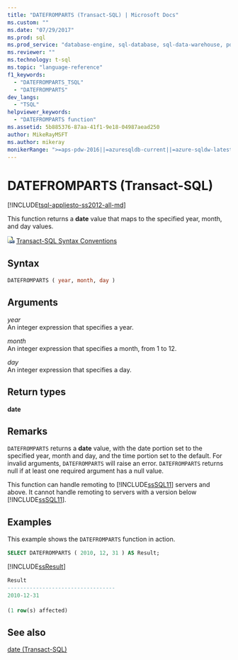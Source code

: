 ```yaml
---
title: "DATEFROMPARTS (Transact-SQL) | Microsoft Docs"
ms.custom: ""
ms.date: "07/29/2017"
ms.prod: sql
ms.prod_service: "database-engine, sql-database, sql-data-warehouse, pdw"
ms.reviewer: ""
ms.technology: t-sql
ms.topic: "language-reference"
f1_keywords: 
  - "DATEFROMPARTS_TSQL"
  - "DATEFROMPARTS"
dev_langs: 
  - "TSQL"
helpviewer_keywords: 
  - "DATEFROMPARTS function"
ms.assetid: 5b885376-87aa-41f1-9e18-04987aead250
author: MikeRayMSFT
ms.author: mikeray
monikerRange: ">=aps-pdw-2016||=azuresqldb-current||=azure-sqldw-latest||>=sql-server-2016||=sqlallproducts-allversions||>=sql-server-linux-2017||=azuresqldb-mi-current"
---
```

# DATEFROMPARTS (Transact-SQL)
[!INCLUDE[tsql-appliesto-ss2012-all-md](../../includes/tsql-appliesto-ss2012-all-md.md)]

This function returns a **date** value that maps to the specified year, month, and day values.
  
![Topic link icon](../../database-engine/configure-windows/media/topic-link.gif "Topic link icon") [Transact-SQL Syntax Conventions](../../t-sql/language-elements/transact-sql-syntax-conventions-transact-sql.md)
  
## Syntax  
  
```sql
DATEFROMPARTS ( year, month, day )  
```  
  
## Arguments  
*year*  
An integer expression that specifies a year.
  
*month*  
An integer expression that specifies a month, from 1 to 12.
  
*day*  
An integer expression that specifies a day.
  
## Return types
**date**
  
## Remarks  
`DATEFROMPARTS` returns a **date** value, with the date portion set to the specified year, month and day, and the time portion set to the default. For invalid arguments, `DATEFROMPARTS` will raise an error. `DATEFROMPARTS` returns null if at least one required argument has a null value.
  
This function can handle remoting to [!INCLUDE[ssSQL11](../../includes/sssql11-md.md)] servers and above. It cannot handle remoting to servers with a version below [!INCLUDE[ssSQL11](../../includes/sssql11-md.md)].
  
## Examples  
This example shows the `DATEFROMPARTS` function in action.
  
```sql
SELECT DATEFROMPARTS ( 2010, 12, 31 ) AS Result;  
```  
  
[!INCLUDE[ssResult](../../includes/ssresult-md.md)]
  
```sql
Result  
----------------------------------  
2010-12-31  
  
(1 row(s) affected)  
```  
  
## See also
[date &#40;Transact-SQL&#41;](../../t-sql/data-types/date-transact-sql.md)
  
  

